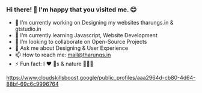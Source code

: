 ### Hi there! 👋 I'm happy that you visited me. 😊 

- 🔭 I’m currently working on Designing my websites tharungs.in & gtstudio.in
- 🌱 I’m currently learning Javascript, Website Development
- 👯 I’m looking to collaborate on Open-Source Projects
- 💬 Ask me about Designing & User Experience 
- 📫 How to reach me: mail@tharungs.in 
- ⚡ Fun fact:  I ❤️ 🐶s & nature 🦋🌴🌱

https://www.cloudskillsboost.google/public_profiles/aaa2964d-cb80-4d64-88bf-69c6c9996764
